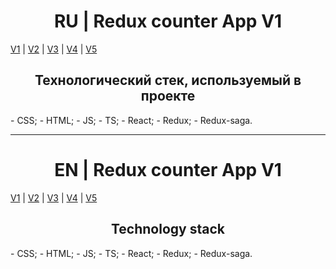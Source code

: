 <h1 align="center">RU | Redux counter App V1</h1>

[V1](https://github.com/4min-dev/A-2_V1_ReduxCounterApp) | [V2](https://github.com/4min-dev/A-2_V2_ReduxCounterApp) | [V3](https://github.com/4min-dev/A-2_V3_ReduxCounterApp) | [V4](https://github.com/4min-dev/A-2_V4_ReduxCounterApp) | [V5](https://github.com/4min-dev/A-2_V5_ReduxCounterApp)

<h2 align="center">Технологический стек, используемый в проекте</h2>
- CSS;
- HTML;
- JS;
- TS;
- React;
- Redux;
- Redux-saga.

<hr/>

<h1 align="center">EN | Redux counter App V1</h1>

[V1](https://github.com/4min-dev/A-2_V1_ReduxCounterApp) | [V2](https://github.com/4min-dev/A-2_V2_ReduxCounterApp) | [V3](https://github.com/4min-dev/A-2_V3_ReduxCounterApp) | [V4](https://github.com/4min-dev/A-2_V4_ReduxCounterApp) | [V5](https://github.com/4min-dev/A-2_V5_ReduxCounterApp)

<h2 align="center">Technology stack</h2>
- CSS;
- HTML;
- JS;
- TS;
- React;
- Redux;
- Redux-saga.
